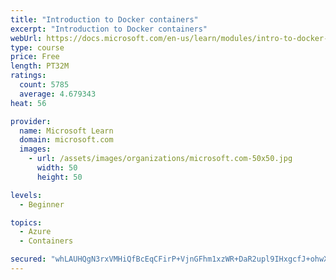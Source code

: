 ```yaml
---
title: "Introduction to Docker containers"
excerpt: "Introduction to Docker containers"
webUrl: https://docs.microsoft.com/en-us/learn/modules/intro-to-docker-containers/
type: course
price: Free
length: PT32M
ratings:
  count: 5785
  average: 4.679343
heat: 56

provider:
  name: Microsoft Learn
  domain: microsoft.com
  images:
    - url: /assets/images/organizations/microsoft.com-50x50.jpg
      width: 50
      height: 50

levels:
  - Beginner

topics:
  - Azure
  - Containers

secured: "whLAUHQgN3rxVMHiQfBcEqCFirP+VjnGFhm1xzWR+DaR2upl9IHxgcfJ+ohwXd4l+Up3Lm3kcQHUyrOgoIUxUNkqF8OIYyJj40Lg7vouWliz1kMRWvfO8GpE7/LFWXN2F3B//wIqT4BJPnnIg0UmG3c13jhnUjCIZ6WznYUAFwFM5RzD9Gr97j0gmhkDun23bPfiCysVJGPYUR9lfzlAmsPknExUyf9g+RSY+2L7PJ4z9j8STApGrSh9YHcHU9iVVXY2FnRjbPoGHB89ymhDNNcICCxooNHjvpdursDPCVYZjIZa8WnDmfek5wOsDzkbOQ+ZGEwDHDB07KVdquvPfaZQHL9zGm868av3sT8eP0L7fzDEdj6O+q0P9+jZ0lJgjCvtx5mFQFYIWl6KQDo9rMbXOpukT5vygOuiG29V1GE=;FcyCsvViXt9w5ok+FVul2Q=="
---
```


